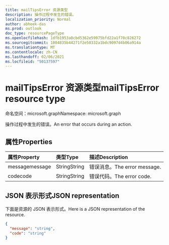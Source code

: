 ```yaml
---
title: mailTipsError 资源类型
description: 操作过程中发生的错误。
localization_priority: Normal
author: abheek-das
ms.prod: outlook
doc_type: resourcePageType
ms.openlocfilehash: 1dfb1953a0cbd5362e59975bfd22a1f70c826272
ms.sourcegitcommit: 1004835b44271f2e50332a1bdc9097d4b06a914a
ms.translationtype: MT
ms.contentlocale: zh-CN
ms.lasthandoff: 02/06/2021
ms.locfileid: "50137597"
---
```

# <a name="mailtipserror-resource-type"></a><span data-ttu-id="cb0f3-103">mailTipsError 资源类型</span><span class="sxs-lookup"><span data-stu-id="cb0f3-103">mailTipsError resource type</span></span>

<span data-ttu-id="cb0f3-104">命名空间：microsoft.graph</span><span class="sxs-lookup"><span data-stu-id="cb0f3-104">Namespace: microsoft.graph</span></span>

<span data-ttu-id="cb0f3-105">操作过程中发生的错误。</span><span class="sxs-lookup"><span data-stu-id="cb0f3-105">An error that occurs during an action.</span></span>

## <a name="properties"></a><span data-ttu-id="cb0f3-106">属性</span><span class="sxs-lookup"><span data-stu-id="cb0f3-106">Properties</span></span>
| <span data-ttu-id="cb0f3-107">属性</span><span class="sxs-lookup"><span data-stu-id="cb0f3-107">Property</span></span>     | <span data-ttu-id="cb0f3-108">类型</span><span class="sxs-lookup"><span data-stu-id="cb0f3-108">Type</span></span>   |<span data-ttu-id="cb0f3-109">描述</span><span class="sxs-lookup"><span data-stu-id="cb0f3-109">Description</span></span>|
|:-----|:-----|:-----|
| <span data-ttu-id="cb0f3-110">message</span><span class="sxs-lookup"><span data-stu-id="cb0f3-110">message</span></span> | <span data-ttu-id="cb0f3-111">String</span><span class="sxs-lookup"><span data-stu-id="cb0f3-111">String</span></span> | <span data-ttu-id="cb0f3-112">错误消息。</span><span class="sxs-lookup"><span data-stu-id="cb0f3-112">The error message.</span></span> |
| <span data-ttu-id="cb0f3-113">code</span><span class="sxs-lookup"><span data-stu-id="cb0f3-113">code</span></span> | <span data-ttu-id="cb0f3-114">String</span><span class="sxs-lookup"><span data-stu-id="cb0f3-114">String</span></span> | <span data-ttu-id="cb0f3-115">错误代码。</span><span class="sxs-lookup"><span data-stu-id="cb0f3-115">The error code.</span></span> |

## <a name="json-representation"></a><span data-ttu-id="cb0f3-116">JSON 表示形式</span><span class="sxs-lookup"><span data-stu-id="cb0f3-116">JSON representation</span></span>

<span data-ttu-id="cb0f3-117">下面是资源的 JSON 表示形式。</span><span class="sxs-lookup"><span data-stu-id="cb0f3-117">Here is a JSON representation of the resource.</span></span>

<!-- {
  "blockType": "resource",
  "optionalProperties": [

  ],
  "@odata.type": "microsoft.graph.mailTipsError"
}-->

```json
{
  "message": "string",
  "code": "string"
}

```

<!-- uuid: 8fcb5dbc-d5aa-4681-8e31-b001d5168d79
2015-10-25 14:57:30 UTC -->
<!-- {
  "type": "#page.annotation",
  "description": "mailTipsError resource",
  "keywords": "",
  "section": "documentation",
  "tocPath": ""
}-->


